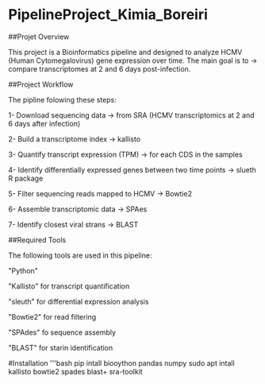 # PipelineProject_Kimia_Boreiri
##Projet Overview



This project is a Bioinformatics pipeline and designed to analyze HCMV (Human Cytomegalovirus) gene expression over time.
The main goal is to -> compare transcriptomes at 2 and 6 days post-infection.



##Project Workflow

The pipline folowing these steps:



1- Download sequencing data -> from SRA (HCMV transcriptomics at 2 and 6 days after infection)

2- Build a transcriptome index -> kallisto

3- Quantify transcript expression (TPM) -> for each CDS in the samples

4- Identify differentially expressed genes between two time points -> slueth R package

5- Filter sequencing reads mapped to HCMV  -> Bowtie2

6- Assemble transcriptomic data -> SPAes

7- Identify closest viral strans -> BLAST


##Required Tools

The following tools are used in this pipeline:


"Python" 


"Kallisto" for transcript quantification


"sleuth" for differential expression analysis


"Bowtie2" for read filtering


"SPAdes" fo sequence assembly


"BLAST" for starin identification

#Installation
'''bash
pip intall biooython pandas numpy
sudo apt intall kallisto bowtie2 spades blast+ sra-toolkit


 
